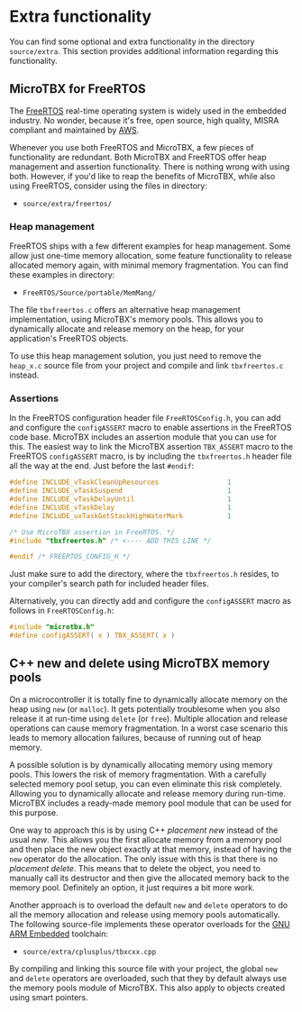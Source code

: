 # Extra functionality

You can find some optional and extra functionality in the directory `source/extra`. This section provides additional information regarding this functionality.

## MicroTBX for FreeRTOS

The [FreeRTOS](https://www.freertos.org) real-time operating system is widely used in the embedded industry. No wonder, because it's free, open source, high quality, MISRA compliant and maintained by [AWS](https://aws.amazon.com/). 

Whenever you use both FreeRTOS and MicroTBX, a few pieces of functionality are redundant. Both MicroTBX and FreeRTOS offer heap management and assertion functionality. There is nothing wrong with using both. However, if you'd like to reap the benefits of MicroTBX, while also using FreeRTOS, consider using the files in directory:

* `source/extra/freertos/`

### Heap management

FreeRTOS ships with a few different examples for heap management. Some allow just one-time memory allocation, some feature functionality to release allocated memory again, with minimal memory fragmentation. You can find these examples in directory:

* `FreeRTOS/Source/portable/MemMang/`

The file `tbxfreertos.c` offers an alternative heap management implementation, using MicroTBX's memory pools. This allows you to dynamically allocate and release memory on the heap, for your application's FreeRTOS objects.

To use this heap management solution, you just need to remove the `heap_x.c` source file from your project and compile and link `tbxfreertos.c` instead.

### Assertions

In the FreeRTOS configuration header file `FreeRTOSConfig.h`, you can add and configure the `configASSERT` macro to enable assertions in the FreeRTOS code base. MicroTBX includes an assertion module that you can use for this. The easiest way to link the MicroTBX assertion `TBX_ASSERT` macro to the FreeRTOS `configASSERT` macro, is by including the `tbxfreertos.h` header file all the way at the end. Just before the last `#endif`:

```c
#define INCLUDE_vTaskCleanUpResources                 1
#define INCLUDE_vTaskSuspend                          1
#define INCLUDE_vTaskDelayUntil                       1
#define INCLUDE_vTaskDelay                            1
#define INCLUDE_uxTaskGetStackHighWaterMark           1

/* Use MicroTBX assertion in FreeRTOS. */
#include "tbxfreertos.h" /* <---- ADD THIS LINE */

#endif /* FREERTOS_CONFIG_H */
```

Just make sure to add the directory, where the `tbxfreertos.h` resides, to your compiler's search path for included header files.

Alternatively, you can directly add and configure the `configASSERT` macro as follows in `FreeRTOSConfig.h`:

```c
#include "microtbx.h"
#define configASSERT( x ) TBX_ASSERT( x )
```

## C++ new and delete using MicroTBX memory pools

On a microcontroller it is totally fine to dynamically allocate memory on the heap using `new` (or `malloc`). It gets potentially troublesome when you also release it at run-time using `delete` (or `free`). Multiple allocation and release operations can cause memory fragmentation. In a worst case scenario this leads to memory allocation failures, because of running out of heap memory.

A possible solution is by dynamically allocating memory using memory pools. This lowers the risk of memory fragmentation. With a carefully selected memory pool setup, you can even eliminate this risk completely. Allowing you to dynamically allocate and release memory during run-time. MicroTBX includes a ready-made memory pool module that can be used for this purpose.

One way to approach this is by using C++ *placement new* instead of the usual *new*. This allows you the first allocate memory from a memory pool and then place the new object exactly at that memory, instead of having the `new` operator do the allocation. The only issue with this is that there is no *placement delete*. This means that to delete the object, you need to manually call its destructor and then give the allocated memory back to the memory pool. Definitely an option, it just requires a bit more work.

Another approach is to overload the default `new` and `delete` operators to do all the memory allocation and release using memory pools automatically. The following source-file implements these operator overloads for the [GNU ARM Embedded](https://developer.arm.com/Tools%20and%20Software/GNU%20Toolchain) toolchain:

* `source/extra/cplusplus/tbxcxx.cpp`

By compiling and linking this source file with your project, the global `new` and `delete` operators are overloaded, such that they by default always use the memory pools module of MicroTBX. This also apply to objects created using smart pointers.

